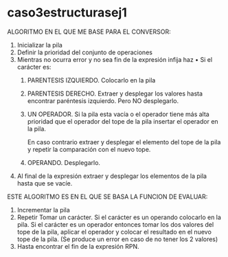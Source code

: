 # caso3estructurasej1


ALGORITMO EN EL QUE ME BASE PARA EL CONVERSOR:
1. Inicializar la pila
2. Definir la prioridad del conjunto de operaciones
3. Mientras no ocurra error y no sea fin de la expresión infija haz
• Si el carácter es:
     1. PARENTESIS IZQUIERDO. Colocarlo en la pila
     2. PARENTESIS DERECHO. Extraer y desplegar los valores hasta encontrar
        paréntesis izquierdo. Pero NO desplegarlo.
     3. UN OPERADOR. Si la pila esta vacía o el operador tiene más alta 
        prioridad que el operador del tope de la pila insertar el operador en la pila.
        
        En caso contrario extraer y desplegar el
        elemento del tope de la pila y repetir la
        comparación con el nuevo tope.
     4. OPERANDO. Desplegarlo.
4. Al final de la expresión extraer y desplegar los elementos de la pila hasta que se vacíe.



ESTE ALGORITMO ES EN EL QUE SE BASA LA FUNCION DE EVALUAR:
1. Incrementar la pila
2. Repetir
    Tomar un carácter.
    Si el carácter es un operando colocarlo en la pila.
    Si el carácter es un operador entonces tomar los
    dos valores del tope de la pila, aplicar el operador
    y colocar el resultado en el nuevo tope de la pila.
    (Se produce un error en caso de no tener los 2
     valores)
3. Hasta encontrar el fin de la expresión RPN.

